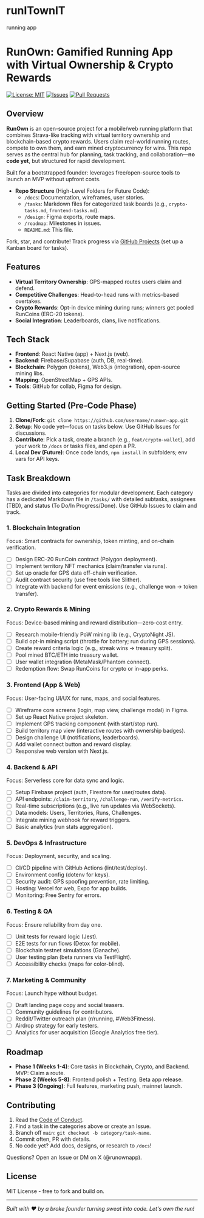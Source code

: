 # runITownIT
running app

# RunOwn: Gamified Running App with Virtual Ownership & Crypto Rewards

[![License: MIT](https://img.shields.io/badge/License-MIT-yellow.svg)](https://opensource.org/licenses/MIT)
[![Issues](https://img.shields.io/github/issues/username/runown-app.svg)](https://github.com/username/runown-app/issues)
[![Pull Requests](https://img.shields.io/github/issues-pr/username/runown-app.svg)](https://github.com/username/runown-app/pulls)

## Overview
**RunOwn** is an open-source project for a mobile/web running platform that combines Strava-like tracking with virtual territory ownership and blockchain-based crypto rewards. Users claim real-world running routes, compete to own them, and earn mined cryptocurrency for wins. This repo serves as the central hub for planning, task tracking, and collaboration—**no code yet**, but structured for rapid development.

Built for a bootstrapped founder: leverages free/open-source tools to launch an MVP without upfront costs.

- **Repo Structure** (High-Level Folders for Future Code):
  - `/docs`: Documentation, wireframes, user stories. 
  - `/tasks`: Markdown files for categorized task boards (e.g., `crypto-tasks.md`, `frontend-tasks.md`).
  - `/design`: Figma exports, route maps.
  - `/roadmap`: Milestones in issues.
  - `README.md`: This file.

Fork, star, and contribute! Track progress via [GitHub Projects](https://github.com/username/runown-app/projects/1) (set up a Kanban board for tasks).

## Features
- **Virtual Territory Ownership**: GPS-mapped routes users claim and defend.
- **Competitive Challenges**: Head-to-head runs with metrics-based overtakes.
- **Crypto Rewards**: Opt-in device mining during runs; winners get pooled RunCoins (ERC-20 tokens).
- **Social Integration**: Leaderboards, clans, live notifications.

## Tech Stack
- **Frontend**: React Native (app) + Next.js (web).
- **Backend**: Firebase/Supabase (auth, DB, real-time).
- **Blockchain**: Polygon (tokens), Web3.js (integration), open-source mining libs.
- **Mapping**: OpenStreetMap + GPS APIs.
- **Tools**: GitHub for collab, Figma for design.

## Getting Started (Pre-Code Phase)
1. **Clone/Fork**: `git clone https://github.com/username/runown-app.git`
2. **Setup**: No code yet—focus on tasks below. Use GitHub Issues for discussions.
3. **Contribute**: Pick a task, create a branch (e.g., `feat/crypto-wallet`), add your work to `/docs` or tasks files, and open a PR.
4. **Local Dev (Future)**: Once code lands, `npm install` in subfolders; env vars for API keys.

## Task Breakdown
Tasks are divided into categories for modular development. Each category has a dedicated Markdown file in `/tasks/` with detailed subtasks, assignees (TBD), and status (To Do/In Progress/Done). Use GitHub Issues to claim and track.

### 1. Blockchain Integration
Focus: Smart contracts for ownership, token minting, and on-chain verification.
- [ ] Design ERC-20 RunCoin contract (Polygon deployment).
- [ ] Implement territory NFT mechanics (claim/transfer via runs).
- [ ] Set up oracle for GPS data off-chain verification.
- [ ] Audit contract security (use free tools like Slither).
- [ ] Integrate with backend for event emissions (e.g., challenge won → token transfer).

### 2. Crypto Rewards & Mining
Focus: Device-based mining and reward distribution—zero-cost entry.
- [ ] Research mobile-friendly PoW mining lib (e.g., CryptoNight JS).
- [ ] Build opt-in mining script (throttle for battery; run during GPS sessions).
- [ ] Create reward criteria logic (e.g., streak wins → treasury split).
- [ ] Pool mined BTC/ETH into treasury wallet.
- [ ] User wallet integration (MetaMask/Phantom connect).
- [ ] Redemption flow: Swap RunCoins for crypto or in-app perks.

### 3. Frontend (App & Web)
Focus: User-facing UI/UX for runs, maps, and social features.
- [ ] Wireframe core screens (login, map view, challenge modal) in Figma.
- [ ] Set up React Native project skeleton.
- [ ] Implement GPS tracking component (with start/stop run).
- [ ] Build territory map view (interactive routes with ownership badges).
- [ ] Design challenge UI (notifications, leaderboards).
- [ ] Add wallet connect button and reward display.
- [ ] Responsive web version with Next.js.

### 4. Backend & API
Focus: Serverless core for data sync and logic.
- [ ] Setup Firebase project (auth, Firestore for user/routes data).
- [ ] API endpoints: `/claim-territory`, `/challenge-run`, `/verify-metrics`.
- [ ] Real-time subscriptions (e.g., live run updates via WebSockets).
- [ ] Data models: Users, Territories, Runs, Challenges.
- [ ] Integrate mining webhook for reward triggers.
- [ ] Basic analytics (run stats aggregation).

### 5. DevOps & Infrastructure
Focus: Deployment, security, and scaling.
- [ ] CI/CD pipeline with GitHub Actions (lint/test/deploy).
- [ ] Environment config (dotenv for keys).
- [ ] Security audit: GPS spoofing prevention, rate limiting.
- [ ] Hosting: Vercel for web, Expo for app builds.
- [ ] Monitoring: Free Sentry for errors.

### 6. Testing & QA
Focus: Ensure reliability from day one.
- [ ] Unit tests for reward logic (Jest).
- [ ] E2E tests for run flows (Detox for mobile).
- [ ] Blockchain testnet simulations (Ganache).
- [ ] User testing plan (beta runners via TestFlight).
- [ ] Accessibility checks (maps for color-blind).

### 7. Marketing & Community
Focus: Launch hype without budget.
- [ ] Draft landing page copy and social teasers.
- [ ] Community guidelines for contributors.
- [ ] Reddit/Twitter outreach plan (r/running, #Web3Fitness).
- [ ] Airdrop strategy for early testers.
- [ ] Analytics for user acquisition (Google Analytics free tier).

## Roadmap
- **Phase 1 (Weeks 1-4)**: Core tasks in Blockchain, Crypto, and Backend. MVP: Claim a route.
- **Phase 2 (Weeks 5-8)**: Frontend polish + Testing. Beta app release.
- **Phase 3 (Ongoing)**: Full features, marketing push, mainnet launch.

## Contributing
1. Read the [Code of Conduct](CODE_OF_CONDUCT.md).
2. Find a task in the categories above or create an Issue.
3. Branch off `main`: `git checkout -b category/task-name`.
4. Commit often, PR with details.
5. No code yet? Add docs, designs, or research to `/docs`!

Questions? Open an Issue or DM on X (@runownapp).

## License
MIT License - free to fork and build on.

---

*Built with ❤️ by a broke founder turning sweat into code. Let's own the run!*
